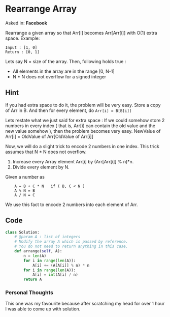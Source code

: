 # Rearrange Array

Asked in: **Facebook**

Rearrange a given array so that Arr[i] becomes Arr[Arr[i]] with O(1) extra space.
Example:

```
Input : [1, 0]
Return : [0, 1]
```

Lets say N = size of the array. Then, following holds true :

- All elements in the array are in the range [0, N-1]
- N \* N does not overflow for a signed integer

## Hint

If you had extra space to do it, the problem will be very easy.
Store a copy of Arr in B.
And then for every element, do `Arr[i] = B[B[i]]`

Lets restate what we just said for extra space :
If we could somehow store 2 numbers in every index ( that is, Arr[i] can contain the old value and the new value somehow ), then the problem becomes very easy.
NewValue of Arr[i] = OldValue of Arr[OldValue of Arr[i]]

Now, we will do a slight trick to encode 2 numbers in one index.
This trick assumes that N \* N does not overflow.

1. Increase every Array element Arr[i] by (Arr[Arr[i]] % n)\*n.
2. Divide every element by N.

Given a number as

```
    A = B + C * N   if ( B, C < N )
    A % N = B
    A / N = C
```

We use this fact to encode 2 numbers into each element of Arr.

## Code

```py
class Solution:
    # @param A : list of integers
    # Modify the array A which is passed by reference.
    # You do not need to return anything in this case.
    def arrange(self, A):
        n = len(A)
        for i in range(len(A)):
            A[i] += (A[A[i]] % n) * n
        for i in range(len(A)):
            A[i] = int(A[i] / n)
        return A
```

### Personal Thoughts

This one was my favourite because after scratching my head for over 1 hour I was able to come up with solution.
